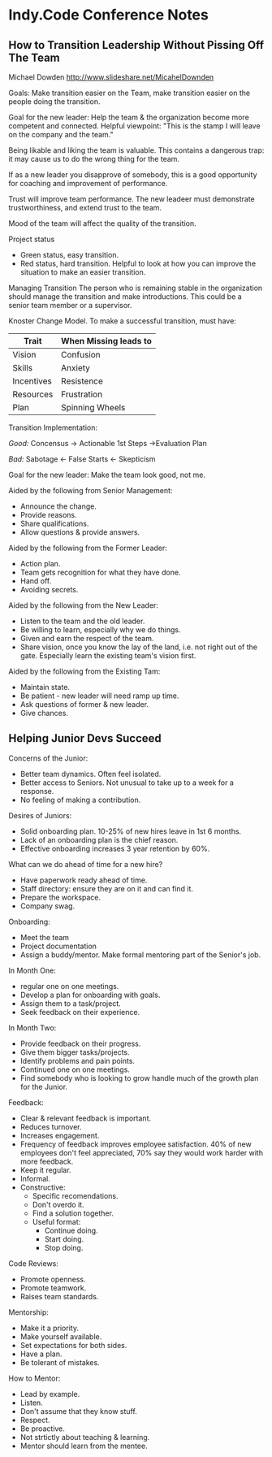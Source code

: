 # Indy.Code Conference Notes

## How to Transition Leadership Without Pissing Off The Team

Michael Dowden
http://www.slideshare.net/MicahelDownden

Goals: Make transition easier on the Team, make transition easier on the people doing the transition.

Goal for the new leader: Help the team & the organization become more competent and connected.  Helpful viewpoint: "This is the stamp I will leave on the company and the team."

Being likable and liking the team is valuable.  This contains a dangerous trap: it may cause us to do the wrong thing for the team.

If as a new leader you disapprove of somebody, this is a good opportunity for coaching and improvement of performance.

Trust will improve team performance.  The new leadeer must demonstrate trustworthiness, and extend trust to the team.

Mood of the team will affect the quality of the transition.

Project status
  * Green status, easy transition.
  * Red status, hard transition.  Helpful to look at how you can improve the situation to make an easier transition.

Managing Transition
  The person who is remaining stable in the organization should manage the transition and make introductions.  This could be a senior team member or a supervisor.

Knoster Change Model.  To make a successful transition, must have:

| Trait      | When Missing leads to |
| ---------- | --------------------- |
| Vision     | Confusion             |
| Skills     | Anxiety               |
| Incentives | Resistence            |
| Resources  | Frustration           |
| Plan       | Spinning Wheels       |

Transition Implementation:

*Good:* Concensus -> Actionable 1st Steps ->Evaluation Plan

*Bad:* Sabotage <- False Starts <- Skepticism

Goal for the new leader: Make the team look good, not me.

Aided by the following from Senior Management:
 * Announce the change.
 * Provide reasons.
 * Share qualifications.
 * Allow questions & provide answers.

Aided by the following from the Former Leader:
 * Action plan.
 * Team gets recognition for what they have done.
 * Hand off.
 * Avoiding secrets.

Aided by the following from the New Leader:
 * Listen to the team and the old leader.
 * Be willing to learn, especially why we do things.
 * Given and earn the respect of the team.
 * Share vision, once you know the lay of the land, i.e. not right out of the gate.  Especially learn the existing team's vision first.

Aided by the following from the Existing Tam:
  * Maintain state.
  * Be patient - new leader will need ramp up time.
  * Ask questions of former & new leader.
  * Give chances.

##  Helping Junior Devs Succeed

Concerns of the Junior:
 * Better team dynamics.  Often feel isolated.
 * Better access to Seniors.  Not unusual to take up to a week for a response.
 * No feeling of making a contribution.

Desires of Juniors: 
  * Solid onboarding plan.  10-25% of new hires leave in 1st 6 months.  
  * Lack of an onboarding plan is the chief reason.
  * Effective onboarding increases 3 year retention by 60%.

What can we do ahead of time for a new hire?
  * Have paperwork ready ahead of time.
  * Staff directory: ensure they are on it and can find it.
  * Prepare the workspace.
  * Company swag.

Onboarding:
  * Meet the team
  * Project documentation
  * Assign a buddy/mentor.  Make formal mentoring part of the Senior's job.

In Month One:
  * regular one on one meetings.
  * Develop a plan for onboarding with goals.
  * Assign them to a task/project.
  * Seek feedback on their experience.

In Month Two:
  * Provide feedback on their progress.
  * Give them bigger tasks/projects.
  * Identify problems and pain points.
  * Continued one on one meetings.
  * Find somebody who is looking to grow handle much of the growth plan for the Junior.

Feedback:
  * Clear & relevant feedback is important.
  * Reduces turnover.
  * Increases engagement.
  * Frequency of feedback improves employee satisfaction.  40% of new employees don't feel appreciated, 70% say they would work harder with more feedback.
  * Keep it regular.
  * Informal.
  * Constructive:
    * Specific recomendations.
    * Don't overdo it.
    * Find a solution together.
    * Useful format:
      - Continue doing.
      - Start doing.
      - Stop doing.

Code Reviews:
 - Promote openness.
 - Promote teamwork.
 - Raises team standards.

Mentorship:
  - Make it a priority.
  - Make yourself available.
  - Set expectations for both sides.
  - Have a plan.
  - Be tolerant of mistakes.

How to Mentor:
 - Lead by example.
 - Listen.
 - Don't assume that they know stuff.
 - Respect.
 - Be proactive.
 - Not strtictly about teaching & learning.
 - Mentor should learn from the mentee.